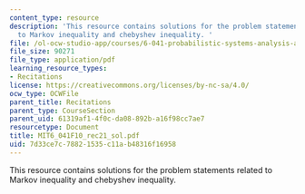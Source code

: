 ```yaml
---
content_type: resource
description: 'This resource contains solutions for the problem statements related
  to Markov inequality and chebyshev inequality. '
file: /ol-ocw-studio-app/courses/6-041-probabilistic-systems-analysis-and-applied-probability-fall-2010/7d33ce7c78821535c11ab48316f16958_MIT6_041F10_rec21_sol.pdf
file_size: 90271
file_type: application/pdf
learning_resource_types:
- Recitations
license: https://creativecommons.org/licenses/by-nc-sa/4.0/
ocw_type: OCWFile
parent_title: Recitations
parent_type: CourseSection
parent_uid: 61319af1-4f0c-da08-892b-a16f98cc7ae7
resourcetype: Document
title: MIT6_041F10_rec21_sol.pdf
uid: 7d33ce7c-7882-1535-c11a-b48316f16958
---
```

This resource contains solutions for the problem statements related to Markov inequality and chebyshev inequality. 